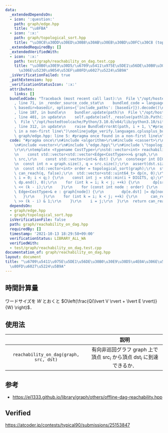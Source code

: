 ```yaml
---
data:
  _extendedDependsOn:
  - icon: ':question:'
    path: graph/edge.hpp
    title: "\u8FBA"
  - icon: ':x:'
    path: graph/topological_sort.hpp
    title: "\u30C8\u30DD\u30ED\u30B8\u30AB\u30EB\u30BD\u30FC\u30C8 (topological sort)"
  _extendedRequiredBy: []
  _extendedVerifiedWith:
  - icon: ':x:'
    path: test/graph/reachability_on_dag.test.cpp
    title: "\u30B0\u30E9\u30D5/\u6709\u5411\u975E\u5DE1\u56DE\u30B0\u30E9\u30D5\u4E0A\
      \u306E\u5230\u9054\u53EF\u80FD\u6027\u5224\u5B9A"
  _isVerificationFailed: true
  _pathExtension: hpp
  _verificationStatusIcon: ':x:'
  attributes:
    links: []
  bundledCode: "Traceback (most recent call last):\n  File \"/opt/hostedtoolcache/Python/3.10.0/x64/lib/python3.10/site-packages/onlinejudge_verify/documentation/build.py\"\
    , line 71, in _render_source_code_stat\n    bundled_code = language.bundle(stat.path,\
    \ basedir=basedir, options={'include_paths': [basedir]}).decode()\n  File \"/opt/hostedtoolcache/Python/3.10.0/x64/lib/python3.10/site-packages/onlinejudge_verify/languages/cplusplus.py\"\
    , line 187, in bundle\n    bundler.update(path)\n  File \"/opt/hostedtoolcache/Python/3.10.0/x64/lib/python3.10/site-packages/onlinejudge_verify/languages/cplusplus_bundle.py\"\
    , line 401, in update\n    self.update(self._resolve(pathlib.Path(included), included_from=path))\n\
    \  File \"/opt/hostedtoolcache/Python/3.10.0/x64/lib/python3.10/site-packages/onlinejudge_verify/languages/cplusplus_bundle.py\"\
    , line 312, in update\n    raise BundleErrorAt(path, i + 1, \"#pragma once found\
    \ in a non-first line\")\nonlinejudge_verify.languages.cplusplus_bundle.BundleErrorAt:\
    \ graph/edge.hpp: line 5: #pragma once found in a non-first line\n"
  code: "#pragma once\r\n#include <algorithm>\r\n#include <cassert>\r\n#include <cstdint>\r\
    \n#include <vector>\r\n#include \"edge.hpp\"\r\n#include \"topological_sort.hpp\"\
    \r\n\r\ntemplate <typename CostType>\r\nstd::vector<int> reachability_on_dag(\r\
    \n    const std::vector<std::vector<Edge<CostType>>>& graph,\r\n    const std::vector<int>&\
    \ src,\r\n    const std::vector<int>& dst) {\r\n  constexpr int DIGITS = 64;\r\
    \n  const int n = graph.size(), q = src.size();\r\n  assert(dst.size() == q);\r\
    \n  const std::vector<int> order = topological_sort(graph);\r\n  std::vector<int>\
    \ can_reach(q, false);\r\n  std::vector<std::uint64_t> dp(n, 0);\r\n  for (int\
    \ i = 0; i < q;) {\r\n    const int j = std::min(i + DIGITS, q);\r\n    std::fill(dp.begin(),\
    \ dp.end(), 0);\r\n    for (int k = i; k < j; ++k) {\r\n      dp[src[k]] |= UINT64_C(1)\
    \ << (k - i);\r\n    }\r\n    for (const int node : order) {\r\n      for (const\
    \ Edge<CostType>& e : graph[node]) {\r\n        dp[e.dst] |= dp[node];\r\n   \
    \   }\r\n    }\r\n    for (int k = i; k < j; ++k) {\r\n      can_reach[k] = dp[dst[k]]\
    \ >> (k - i) & 1;\r\n    }\r\n    i = j;\r\n  }\r\n  return can_reach;\r\n}\r\n"
  dependsOn:
  - graph/edge.hpp
  - graph/topological_sort.hpp
  isVerificationFile: false
  path: graph/reachability_on_dag.hpp
  requiredBy: []
  timestamp: '2021-10-13 18:29:58+09:00'
  verificationStatus: LIBRARY_ALL_WA
  verifiedWith:
  - test/graph/reachability_on_dag.test.cpp
documentation_of: graph/reachability_on_dag.hpp
layout: document
title: "\u6709\u5411\u975E\u5DE1\u56DE\u30B0\u30E9\u30D5\u4E0A\u306E\u5230\u9054\u53EF\
  \u80FD\u6027\u5224\u5B9A"
---
```


## 時間計算量

ワードサイズを $W$ とおくと $O\left(\frac{Q(\lvert V \rvert + \lvert E \rvert)}{W} \right)$．


## 使用法

||説明|
|:--:|:--:|
|`reachability_on_dag(graph, src, dst)`|有向非巡回グラフ $\mathrm{graph}$ 上で頂点 $\mathrm{src}_i$ から頂点 $\mathrm{dst}_i$ に到達できるか．|


## 参考

- https://ei1333.github.io/library/graph/others/offline-dag-reachability.hpp


## Verified

https://atcoder.jp/contests/typical90/submissions/25153847
